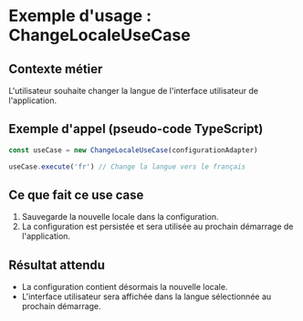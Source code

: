 # Exemple d'usage : ChangeLocaleUseCase

## Contexte métier

L'utilisateur souhaite changer la langue de l'interface utilisateur de l'application.

## Exemple d'appel (pseudo-code TypeScript)

```ts
const useCase = new ChangeLocaleUseCase(configurationAdapter)

useCase.execute('fr') // Change la langue vers le français
```

## Ce que fait ce use case

1. Sauvegarde la nouvelle locale dans la configuration.
2. La configuration est persistée et sera utilisée au prochain démarrage de l'application.

## Résultat attendu

- La configuration contient désormais la nouvelle locale.
- L'interface utilisateur sera affichée dans la langue sélectionnée au prochain démarrage.
